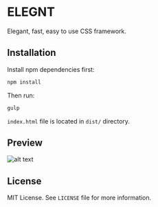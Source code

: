 # ELEGNT

Elegant, fast, easy to use CSS framework.

## Installation
Install npm dependencies first:
```javascript
npm install
```
Then run:
```javascript
gulp
```

`index.html` file is located in `dist/` directory.

## Preview

![alt text](http://i.imgur.com/PipMqPr.png "ELEGNT")

## License
MIT License. See `LICENSE` file for more information.
